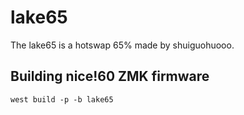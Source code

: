 # lake65


The lake65 is a hotswap 65% made by shuiguohuooo. 

## Building nice!60 ZMK firmware
```
west build -p -b lake65
```
